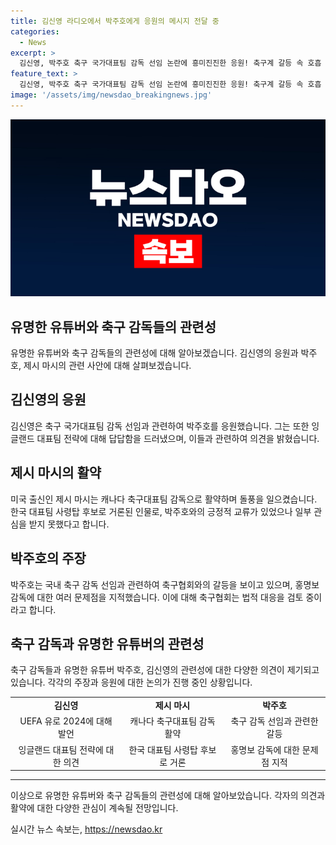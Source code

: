 ```yaml
---
title: 김신영 라디오에서 박주호에게 응원의 메시지 전달 중
categories:
  - News
excerpt: >
  김신영, 박주호 축구 국가대표팀 감독 선임 논란에 흥미진진한 응원! 축구계 갈등 속 호흡 맞추는 중. 박주호, 마시 감독 지지 반영한 논란 발언으로 축구협회와의 갈등 고조. 홍명보 감독 내정 과정과 전력강화위원회 활동에 대한 논란도 불거져 축구계 한판 승부 뜨겁다.
feature_text: >
  김신영, 박주호 축구 국가대표팀 감독 선임 논란에 흥미진진한 응원! 축구계 갈등 속 호흡 맞추는 중. 박주호, 마시 감독 지지 반영한 논란 발언으로 축구협회와의 갈등 고조. 홍명보 감독 내정 과정과 전력강화위원회 활동에 대한 논란도 불거져 축구계 한판 승부 뜨겁다.
image: '/assets/img/newsdao_breakingnews.jpg'
---
```


<p><img src="/assets/img/newsdao_breakingnews.jpg" alt="firstkoreanews 속보" /></p>

<h2 data-ke-size="size26">유명한 유튜버와 축구 감독들의 관련성</h2>

<p data-ke-size="size16">유명한 유튜버와 축구 감독들의 관련성에 대해 알아보겠습니다. 김신영의 응원과 박주호, 제시 마시의 관련 사안에 대해 살펴보겠습니다.</p>

<h2 data-ke-size="size24">김신영의 응원</h2>

<p data-ke-size="size16">김신영은 축구 국가대표팀 감독 선임과 관련하여 박주호를 응원했습니다. 그는 또한 잉글랜드 대표팀 전략에 대해 답답함을 드러냈으며, 이들과 관련하여 의견을 밝혔습니다. </p>

<h2 data-ke-size="size24">제시 마시의 활약</h2>

<p data-ke-size="size16">미국 출신인 제시 마시는 캐나다 축구대표팀 감독으로 활약하며 돌풍을 일으켰습니다. 한국 대표팀 사령탑 후보로 거론된 인물로, 박주호와의 긍정적 교류가 있었으나 일부 관심을 받지 못했다고 합니다.</p>

<h2 data-ke-size="size24">박주호의 주장</h2>

<p data-ke-size="size16">박주호는 국내 축구 감독 선임과 관련하여 축구협회와의 갈등을 보이고 있으며, 홍명보 감독에 대한 여러 문제점을 지적했습니다. 이에 대해 축구협회는 법적 대응을 검토 중이라고 합니다.</p>

<h2 data-ke-size="size24">축구 감독과 유명한 유튜버의 관련성</h2>

<p data-ke-size="size16">축구 감독들과 유명한 유튜버 박주호, 김신영의 관련성에 대한 다양한 의견이 제기되고 있습니다. 각각의 주장과 응원에 대한 논의가 진행 중인 상황입니다.</p>

<table>
    <tbody>
        <tr>
            <td style="text-align: center; height: 17px;"><b>김신영</b></td>
            <td style="text-align: center; height: 17px;"><b>제시 마시</b></td>
            <td style="text-align: center; height: 17px;"><b>박주호</b></td>
        </tr>
        <tr>
            <td style="text-align: center; height: 17px;">UEFA 유로 2024에 대해 발언</td>
            <td style="text-align: center; height: 17px;">캐나다 축구대표팀 감독 활약</td>
            <td style="text-align: center; height: 17px;">축구 감독 선임과 관련한 갈등</td>
        </tr>
        <tr>
            <td style="text-align: center; height: 17px;">잉글랜드 대표팀 전략에 대한 의견</td>
            <td style="text-align: center; height: 17px;">한국 대표팀 사령탑 후보로 거론</td>
            <td style="text-align: center; height: 17px;">홍명보 감독에 대한 문제점 지적</td>
        </tr>
    </tbody>
</table>

<hr>

<p data-ke-size="size16">이상으로 유명한 유튜버와 축구 감독들의 관련성에 대해 알아보았습니다. 각자의 의견과 활약에 대한 다양한 관심이 계속될 전망입니다.</p>
실시간 뉴스 속보는, <a href="https://newsdao.kr" rel="dofollow">https://newsdao.kr</a>


